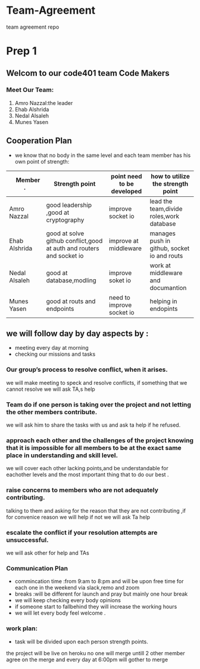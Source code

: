 # Team-Agreement
team agreement repo

# Prep 1

## Welcom to our code401 team **Code Makers**

### Meet Our Team:
1.  Amro Nazzal:the leader
2.  Ehab Alshrida
3.  Nedal Alsaleh
4.  Munes Yasen

## Cooperation Plan
* we know that no body in the same level and each team member has his own point of strength:


|    Member       .|Strength point|point need to be developed |how to utilize the strength point|
|-----------------------|---------------------------|------------------------------|------------------------------|
|Amro Nazzal|good leadership ,good at cryptography |improve socket io |lead the team,divide roles,work database|
|Ehab Alshrida|good at solve github conflict,good at auth and routers and socket io |improve at middleware |manages push in github, socket io and routs|
|Nedal Alsaleh|good at database,modling |improve soket io |work at middleware and documantion  |
|Munes Yasen|good at routs and endpoints |need to improve socket io |helping in endopints|



## we will follow day by day aspects by :
* meeting every day at morning
* checking our missions and tasks


### Our group’s process to resolve conflict, when it arises.
we will make meeting to speck and resolve conflicts,
if something that we cannot resolve we will ask TA,s help

### Team do if one person is taking over the project and not letting the other members contribute.
we will ask him to share the tasks with us and ask ta help if he refused.

### approach each other and the challenges of the project knowing that it is impossible for all members to be at the exact same place in understanding and skill level.
we will cover each other lacking points,and be understandable for eachother levels and the most important thing that to do our best .

### raise concerns to members who are not adequately contributing.
talking to them and asking for the reason that they are not contributing ,if for convenice reason we will help if not we will ask Ta help

### escalate the conflict if your resolution attempts are unsuccessful.
we will ask other for help and TAs

### Communication Plan
* commincation time :from 9:am to 8:pm  and will be upon free time for each one in the weekend via slack,remo and zoom 
* breaks :will be different for launch and pray but mainly one hour break
* we will keep checking every body opinions 
* if someone start to fallbehind they will increase the working hours
* we will let every body feel welcome .

### work plan:
* task will be divided upon each person strength points.


the project  will be live on heroku
no one will merge untill 2 other member agree on the merge
and every day at 6:00pm will gother to merge 
